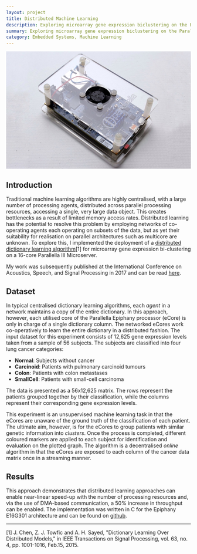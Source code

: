 ```yaml
---
layout: project
title: Distributed Machine Learning
description: Exploring microarray gene expression biclustering on the Parallella III Microserver
summary: Exploring microarray gene expression biclustering on the Parallella III Microserver
category: Embedded Systems, Machine Learning
---
```


![image](../assets/images/parallella.jpeg)

## Introduction

Traditional machine learning algorithms are highly centralised, with a large number of processing agents, distributed across parallel processing resources, accessing a single, very large data object. This creates bottlenecks as a result of limited memory access rates. Distributed learning has the potential to resolve this problem by employing networks of co-operating agents each operating on subsets of the data, but as yet their suitability for realisation on parallel architectures such as multicore are unknown. To explore this, I implemented the deployment of a [distributed dictionary learning algorithm](https://ieeexplore.ieee.org/document/6994844)[1] for microarray gene expression bi-clustering on a 16-core Parallella III Microserver.

My work was subsequently published at the International Conference on Acoustics, Speech, and Signal Processing in 2017 and can be read [here]({{site.files.multicore}}).

## Dataset

In typical centralised dictionary learning algorithms, each *agent* in a network maintains a copy of the entire dictionary. In this approach, however, each utilised core of the Parallella Epiphany processor (eCore) is only in charge of a single dictionary column. The networked eCores work co-operatively to learn the entire dictionary in a distributed fashion. The input dataset for this experiment consists of 12,625 gene expression levels taken from a sample of 56 subjects. The subjects are classified into four lung cancer categories:

* **Normal**: Subjects without cancer
* **Carcinoid**: Patients with pulmonary carcinoid tumours
* **Colon**: Patients with colon metastases
* **SmallCell**: Patients with small-cell carcinoma

The data is presented as a 56x12,625 matrix. The rows represent the patients grouped together by their classification, while the columns represent their corresponding gene expression levels.

This experiment is an unsupervised machine learning task in that the eCores are unaware of the ground truth of the classification of each patient. The ultimate aim, however, is for the eCores to group patients with similar genetic information into *clusters*. Once the process is completed, different coloured markers are applied to each subject for identification and evaluation on the plotted graph. The algorithm is a decentralised *online* algorithm in that the eCores are exposed to each column of the cancer data matrix once in a streaming manner.

## Results

This approach demonstrates that distributed learning approaches can enable near-linear speed-up with the number of processing resources and, via the use of DMA-based communication, a 50% increase in throughput can be enabled. The implementation was written in C for the Epiphany E16G301 architecture and can be found on [github](https://github.com/laideybug/multicore).

---

[1] J. Chen, Z. J. Towfic and A. H. Sayed, "Dictionary Learning Over Distributed Models," in IEEE Transactions on Signal Processing, vol. 63, no. 4, pp. 1001-1016, Feb.15, 2015.